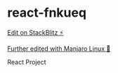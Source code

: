 # react-fnkueq

[Edit on StackBlitz ⚡️](https://stackblitz.com/edit/react-fnkueq)

[Further edited with Manjaro Linux 🐧](https://manjaro.org/)

React Project